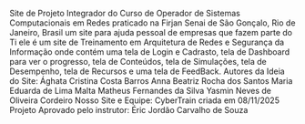 Site de Projeto Integrador do Curso de Operador de Sistemas Computacionais em Redes praticado na Firjan Senai de São Gonçalo, Rio de Janeiro, Brasil um site para ajuda pessoal de empresas que fazem parte do Ti ele é um site de Treinamento em Arquitetura de Redes e Segurança da Informação onde contém uma tela de Login e Cadrasto, tela de Dashboard para ver o progresso, tela de Conteúdos, tela de Simulações, tela de Desempenho, tela de Recursos e uma tela de FeedBack. Autores da Ideia do Site: Ághata Cristina Costa Barros Anna Beatriz Rocha dos Santos Maria Eduarda de Lima Malta Matheus Fernandes da Silva Yasmin Neves de Oliveira Cordeiro Nosso Site e Equipe: CyberTrain criada em 08/11/2025 Projeto Aprovado pelo instrutor: Éric Jordão Carvalho de Souza
